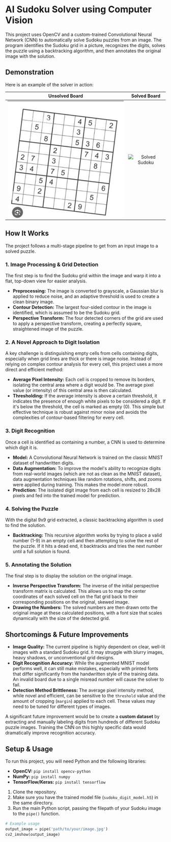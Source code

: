 # AI Sudoku Solver using Computer Vision

This project uses OpenCV and a custom-trained Convolutional Neural Network (CNN) to automatically solve Sudoku puzzles from an image. The program identifies the Sudoku grid in a picture, recognizes the digits, solves the puzzle using a backtracking algorithm, and then annotates the original image with the solution.

## Demonstration

Here is an example of the solver in action:

| Unsolved Board | Solved Board |
| :---: | :---: |
| ![Unsolved Sudoku](https://github.com/savitra-roy/sudoku-vision-solver/blob/main/images/img6.jpg?raw=true) | ![Solved Sudoku]((https://github.com/savitra-roy/sudoku-vision-solver/blob/main/solved/solved4.png?raw=true)) |

## How It Works

The project follows a multi-stage pipeline to get from an input image to a solved puzzle.

### 1. Image Processing & Grid Detection
The first step is to find the Sudoku grid within the image and warp it into a flat, top-down view for easier analysis.

- **Preprocessing:** The image is converted to grayscale, a Gaussian blur is applied to reduce noise, and an adaptive threshold is used to create a clean binary image.
- **Contour Detection:** The largest four-sided contour in the image is identified, which is assumed to be the Sudoku grid.
- **Perspective Transform:** The four detected corners of the grid are used to apply a perspective transform, creating a perfectly square, straightened image of the puzzle.

### 2. A Novel Approach to Digit Isolation
A key challenge is distinguishing empty cells from cells containing digits, especially when grid lines are thick or there is image noise. Instead of relying on complex contour analysis for every cell, this project uses a more direct and efficient method:

- **Average Pixel Intensity:** Each cell is cropped to remove its borders, isolating the central area where a digit would be. The average pixel value (or intensity) of this central area is then calculated.
- **Thresholding:** If the average intensity is above a certain threshold, it indicates the presence of enough white pixels to be considered a digit. If it's below the threshold, the cell is marked as empty (0). This simple but effective technique is robust against minor noise and avoids the complexities of contour-based filtering for every cell.

### 3. Digit Recognition
Once a cell is identified as containing a number, a CNN is used to determine which digit it is.

- **Model:** A Convolutional Neural Network is trained on the classic MNIST dataset of handwritten digits.
- **Data Augmentation:** To improve the model's ability to recognize digits from real-world images (which are not as clean as the MNIST dataset), data augmentation techniques like random rotations, shifts, and zooms were applied during training. This makes the model more robust.
- **Prediction:** The isolated digit image from each cell is resized to 28x28 pixels and fed into the trained model for prediction.

### 4. Solving the Puzzle
With the digital 9x9 grid extracted, a classic backtracking algorithm is used to find the solution.

- **Backtracking:** This recursive algorithm works by trying to place a valid number (1-9) in an empty cell and then attempting to solve the rest of the puzzle. If it hits a dead end, it backtracks and tries the next number until a full solution is found.

### 5. Annotating the Solution
The final step is to display the solution on the original image.

- **Inverse Perspective Transform:** The inverse of the initial perspective transform matrix is calculated. This allows us to map the center coordinates of each solved cell on the flat grid back to their corresponding positions on the original, skewed image.
- **Drawing the Numbers:** The solved numbers are then drawn onto the original image at these calculated positions, with a font size that scales dynamically with the size of the detected grid.

## Shortcomings & Future Improvements

- **Image Quality:** The current pipeline is highly dependent on clear, well-lit images with a standard Sudoku grid. It may struggle with blurry images, heavy shadows, or unconventional grid designs.
- **Digit Recognition Accuracy:** While the augmented MNIST model performs well, it can still make mistakes, especially with printed fonts that differ significantly from the handwritten style of the training data. An invalid board due to a single misread number will cause the solver to fail.
- **Detection Method Brittleness:** The average pixel intensity method, while novel and efficient, can be sensitive to the `threshold` value and the amount of cropping (`margin`) applied to each cell. These values may need to be tuned for different types of images.

A significant future improvement would be to create a **custom dataset** by extracting and manually labeling digits from hundreds of different Sudoku puzzle images. Training the CNN on this highly specific data would dramatically improve recognition accuracy.

## Setup & Usage

To run this project, you will need Python and the following libraries:

- **OpenCV:** `pip install opencv-python`
- **NumPy:** `pip install numpy`
- **TensorFlow/Keras:** `pip install tensorflow`

1.  Clone the repository.
2.  Make sure you have the trained model file (`sudoku_digit_model.h5`) in the same directory.
3.  Run the main Python script, passing the filepath of your Sudoku image to the `pipe()` function.

```python
# Example usage
output_image = pipe('path/to/your/image.jpg')
cv2_imshow(output_image)
